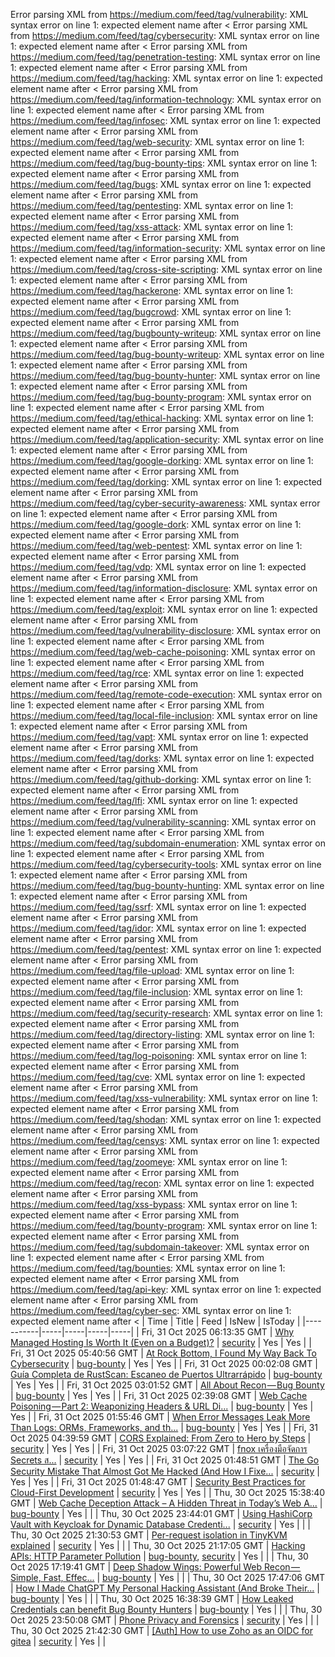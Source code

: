 Error parsing XML from https://medium.com/feed/tag/vulnerability: XML syntax error on line 1: expected element name after <
Error parsing XML from https://medium.com/feed/tag/cybersecurity: XML syntax error on line 1: expected element name after <
Error parsing XML from https://medium.com/feed/tag/penetration-testing: XML syntax error on line 1: expected element name after <
Error parsing XML from https://medium.com/feed/tag/hacking: XML syntax error on line 1: expected element name after <
Error parsing XML from https://medium.com/feed/tag/information-technology: XML syntax error on line 1: expected element name after <
Error parsing XML from https://medium.com/feed/tag/infosec: XML syntax error on line 1: expected element name after <
Error parsing XML from https://medium.com/feed/tag/web-security: XML syntax error on line 1: expected element name after <
Error parsing XML from https://medium.com/feed/tag/bug-bounty-tips: XML syntax error on line 1: expected element name after <
Error parsing XML from https://medium.com/feed/tag/bugs: XML syntax error on line 1: expected element name after <
Error parsing XML from https://medium.com/feed/tag/pentesting: XML syntax error on line 1: expected element name after <
Error parsing XML from https://medium.com/feed/tag/xss-attack: XML syntax error on line 1: expected element name after <
Error parsing XML from https://medium.com/feed/tag/information-security: XML syntax error on line 1: expected element name after <
Error parsing XML from https://medium.com/feed/tag/cross-site-scripting: XML syntax error on line 1: expected element name after <
Error parsing XML from https://medium.com/feed/tag/hackerone: XML syntax error on line 1: expected element name after <
Error parsing XML from https://medium.com/feed/tag/bugcrowd: XML syntax error on line 1: expected element name after <
Error parsing XML from https://medium.com/feed/tag/bugbounty-writeup: XML syntax error on line 1: expected element name after <
Error parsing XML from https://medium.com/feed/tag/bug-bounty-writeup: XML syntax error on line 1: expected element name after <
Error parsing XML from https://medium.com/feed/tag/bug-bounty-hunter: XML syntax error on line 1: expected element name after <
Error parsing XML from https://medium.com/feed/tag/bug-bounty-program: XML syntax error on line 1: expected element name after <
Error parsing XML from https://medium.com/feed/tag/ethical-hacking: XML syntax error on line 1: expected element name after <
Error parsing XML from https://medium.com/feed/tag/application-security: XML syntax error on line 1: expected element name after <
Error parsing XML from https://medium.com/feed/tag/google-dorking: XML syntax error on line 1: expected element name after <
Error parsing XML from https://medium.com/feed/tag/dorking: XML syntax error on line 1: expected element name after <
Error parsing XML from https://medium.com/feed/tag/cyber-security-awareness: XML syntax error on line 1: expected element name after <
Error parsing XML from https://medium.com/feed/tag/google-dork: XML syntax error on line 1: expected element name after <
Error parsing XML from https://medium.com/feed/tag/web-pentest: XML syntax error on line 1: expected element name after <
Error parsing XML from https://medium.com/feed/tag/vdp: XML syntax error on line 1: expected element name after <
Error parsing XML from https://medium.com/feed/tag/information-disclosure: XML syntax error on line 1: expected element name after <
Error parsing XML from https://medium.com/feed/tag/exploit: XML syntax error on line 1: expected element name after <
Error parsing XML from https://medium.com/feed/tag/vulnerability-disclosure: XML syntax error on line 1: expected element name after <
Error parsing XML from https://medium.com/feed/tag/web-cache-poisoning: XML syntax error on line 1: expected element name after <
Error parsing XML from https://medium.com/feed/tag/rce: XML syntax error on line 1: expected element name after <
Error parsing XML from https://medium.com/feed/tag/remote-code-execution: XML syntax error on line 1: expected element name after <
Error parsing XML from https://medium.com/feed/tag/local-file-inclusion: XML syntax error on line 1: expected element name after <
Error parsing XML from https://medium.com/feed/tag/vapt: XML syntax error on line 1: expected element name after <
Error parsing XML from https://medium.com/feed/tag/dorks: XML syntax error on line 1: expected element name after <
Error parsing XML from https://medium.com/feed/tag/github-dorking: XML syntax error on line 1: expected element name after <
Error parsing XML from https://medium.com/feed/tag/lfi: XML syntax error on line 1: expected element name after <
Error parsing XML from https://medium.com/feed/tag/vulnerability-scanning: XML syntax error on line 1: expected element name after <
Error parsing XML from https://medium.com/feed/tag/subdomain-enumeration: XML syntax error on line 1: expected element name after <
Error parsing XML from https://medium.com/feed/tag/cybersecurity-tools: XML syntax error on line 1: expected element name after <
Error parsing XML from https://medium.com/feed/tag/bug-bounty-hunting: XML syntax error on line 1: expected element name after <
Error parsing XML from https://medium.com/feed/tag/ssrf: XML syntax error on line 1: expected element name after <
Error parsing XML from https://medium.com/feed/tag/idor: XML syntax error on line 1: expected element name after <
Error parsing XML from https://medium.com/feed/tag/pentest: XML syntax error on line 1: expected element name after <
Error parsing XML from https://medium.com/feed/tag/file-upload: XML syntax error on line 1: expected element name after <
Error parsing XML from https://medium.com/feed/tag/file-inclusion: XML syntax error on line 1: expected element name after <
Error parsing XML from https://medium.com/feed/tag/security-research: XML syntax error on line 1: expected element name after <
Error parsing XML from https://medium.com/feed/tag/directory-listing: XML syntax error on line 1: expected element name after <
Error parsing XML from https://medium.com/feed/tag/log-poisoning: XML syntax error on line 1: expected element name after <
Error parsing XML from https://medium.com/feed/tag/cve: XML syntax error on line 1: expected element name after <
Error parsing XML from https://medium.com/feed/tag/xss-vulnerability: XML syntax error on line 1: expected element name after <
Error parsing XML from https://medium.com/feed/tag/shodan: XML syntax error on line 1: expected element name after <
Error parsing XML from https://medium.com/feed/tag/censys: XML syntax error on line 1: expected element name after <
Error parsing XML from https://medium.com/feed/tag/zoomeye: XML syntax error on line 1: expected element name after <
Error parsing XML from https://medium.com/feed/tag/recon: XML syntax error on line 1: expected element name after <
Error parsing XML from https://medium.com/feed/tag/xss-bypass: XML syntax error on line 1: expected element name after <
Error parsing XML from https://medium.com/feed/tag/bounty-program: XML syntax error on line 1: expected element name after <
Error parsing XML from https://medium.com/feed/tag/subdomain-takeover: XML syntax error on line 1: expected element name after <
Error parsing XML from https://medium.com/feed/tag/bounties: XML syntax error on line 1: expected element name after <
Error parsing XML from https://medium.com/feed/tag/api-key: XML syntax error on line 1: expected element name after <
Error parsing XML from https://medium.com/feed/tag/cyber-sec: XML syntax error on line 1: expected element name after <
| Time | Title | Feed | IsNew | IsToday |
|-----------|-----|-----|-----|-----|
| Fri, 31 Oct 2025 06:13:35 GMT | [Why Managed Hosting Is Worth It (Even on a Budget)?](https://freedium.cfd/https://medium.com/p/21366f590ab0) | [security](https://medium.com/feed/tag/security) | Yes | Yes |
| Fri, 31 Oct 2025 05:40:56 GMT | [At Rock Bottom, I Found My Way Back To Cybersecurity](https://freedium.cfd/https://medium.com/p/4068aed6bb34) | [bug-bounty](https://medium.com/feed/tag/bug-bounty) | Yes | Yes |
| Fri, 31 Oct 2025 00:02:08 GMT | [Guía Completa de RustScan: Escaneo de Puertos Ultrarrápido](https://freedium.cfd/https://medium.com/p/da6ab7b7fed7) | [bug-bounty](https://medium.com/feed/tag/bug-bounty) | Yes | Yes |
| Fri, 31 Oct 2025 03:01:52 GMT | [All About Recon — Bug Bounty](https://freedium.cfd/https://medium.com/p/2ec869fcbe45) | [bug-bounty](https://medium.com/feed/tag/bug-bounty) | Yes | Yes |
| Fri, 31 Oct 2025 02:39:08 GMT | [ Web Cache Poisoning — Part 2: Weaponizing Headers & URL Di...](https://freedium.cfd/https://medium.com/p/bbb7b2c0159a) | [bug-bounty](https://medium.com/feed/tag/bug-bounty) | Yes | Yes |
| Fri, 31 Oct 2025 01:55:46 GMT | [When Error Messages Leak More Than Logs: ORMs, Frameworks, and th...](https://freedium.cfd/https://medium.com/p/cfb336ce1117) | [bug-bounty](https://medium.com/feed/tag/bug-bounty) | Yes | Yes |
| Fri, 31 Oct 2025 04:39:59 GMT | [CORS Explained: From Zero to Hero by Steps](https://freedium.cfd/https://medium.com/p/b96352b3f250) | [security](https://medium.com/feed/tag/security) | Yes | Yes |
| Fri, 31 Oct 2025 03:07:22 GMT | [fnox เครื่องมือจัดการ Secrets ส...](https://freedium.cfd/https://medium.com/p/f2189565e60c) | [security](https://medium.com/feed/tag/security) | Yes | Yes |
| Fri, 31 Oct 2025 01:48:51 GMT | [The Go Security Mistake That Almost Got Me Hacked (And How I Fixe...](https://freedium.cfd/https://medium.com/p/d262ea18a512) | [security](https://medium.com/feed/tag/security) | Yes | Yes |
| Fri, 31 Oct 2025 01:48:47 GMT | [Security Best Practices for Cloud-First Development](https://freedium.cfd/https://medium.com/p/edce7ed65488) | [security](https://medium.com/feed/tag/security) | Yes | Yes |
| Thu, 30 Oct 2025 15:38:40 GMT | [Web Cache Deception Attack – A Hidden Threat in Today’s Web A...](https://freedium.cfd/https://medium.com/p/9b7b4b37a3a0) | [bug-bounty](https://medium.com/feed/tag/bug-bounty) | Yes |  |
| Thu, 30 Oct 2025 23:44:01 GMT | [Using HashiCorp Vault with Keycloak for Dynamic Database Credenti...](https://freedium.cfd/https://medium.com/p/b66321905865) | [security](https://medium.com/feed/tag/security) | Yes |  |
| Thu, 30 Oct 2025 21:30:53 GMT | [Per-request isolation in TinyKVM explained](https://freedium.cfd/https://medium.com/p/080e84328ba4) | [security](https://medium.com/feed/tag/security) | Yes |  |
| Thu, 30 Oct 2025 21:17:05 GMT | [Hacking APIs: HTTP Parameter Pollution](https://freedium.cfd/https://medium.com/p/fba389e55ada) | [bug-bounty](https://medium.com/feed/tag/bug-bounty), [security](https://medium.com/feed/tag/security) | Yes |  |
| Thu, 30 Oct 2025 17:19:41 GMT | [Deep Shadow Wings: Powerful Web Recon — Simple, Fast, Effec...](https://freedium.cfd/https://medium.com/p/305648621512) | [bug-bounty](https://medium.com/feed/tag/bug-bounty) | Yes |  |
| Thu, 30 Oct 2025 17:47:06 GMT | [How I Made ChatGPT My Personal Hacking Assistant (And Broke Their...](https://freedium.cfd/https://medium.com/p/ee37d4a725c2) | [bug-bounty](https://medium.com/feed/tag/bug-bounty) | Yes |  |
| Thu, 30 Oct 2025 16:38:39 GMT | [How Leaked Credentials can benefit Bug Bounty Hunters](https://freedium.cfd/https://medium.com/p/71252b8781da) | [bug-bounty](https://medium.com/feed/tag/bug-bounty) | Yes |  |
| Thu, 30 Oct 2025 23:50:08 GMT | [Phone Privacy and Forensics](https://freedium.cfd/https://medium.com/p/15885ef2dff1) | [security](https://medium.com/feed/tag/security) | Yes |  |
| Thu, 30 Oct 2025 21:42:30 GMT | [\[Auth\] How to use Zoho as an OIDC for gitea](https://freedium.cfd/https://medium.com/p/ed77efd8a58e) | [security](https://medium.com/feed/tag/security) | Yes |  |
